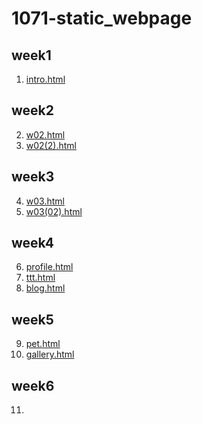 # 1071-static_webpage
## week1
 1. [intro.html](https://github.com/neotseng2000/1071-static_webpage/blob/master/w01.html)
## week2
 2. [w02.html](https://github.com/neotseng2000/1071-static_webpage/blob/master/w02.html)
 3. [w02(2).html](https://github.com/neotseng2000/1071-static_webpage/blob/master/w02(2).html)
## week3
 4. [w03.html](https://github.com/neotseng2000/1071-static_webpage/blob/master/w03.html)
 5. [w03(02).html](https://github.com/neotseng2000/1071-static_webpage/blob/master/w03(2).html)
## week4
 6. [profile.html](https://github.com/neotseng2000/1071-static_webpage/blob/master/w04%20profile.html)
 7. [ttt.html](https://github.com/neotseng2000/1071-static_webpage/blob/master/w04%20ttt.html)
 8. [blog.html](https://github.com/neotseng2000/1071-static_webpage/blob/master/w04%20blog.html)
## week5
 9. [pet.html](https://github.com/neotseng2000/1071-static_webpage/blob/master/w05%20pet.html)
 10. [gallery.html](https://github.com/neotseng2000/1071-static_webpage/blob/master/w05%20gallery.html)
## week6
11.
<!--stackedit_data:
eyJoaXN0b3J5IjpbLTExODAyMzkzMTIsMTgxODI0MTIwLC02MT
E4NjE4MjAsLTgwNDAzNTQ5OF19
-->
